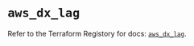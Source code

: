 # `aws_dx_lag`

Refer to the Terraform Registory for docs: [`aws_dx_lag`](https://registry.terraform.io/providers/hashicorp/aws/5.13.0/docs/resources/dx_lag).
